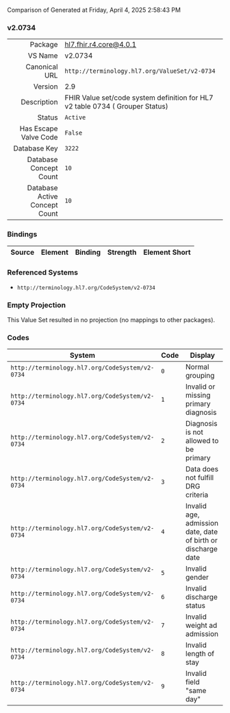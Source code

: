 Comparison of 
Generated at Friday, April 4, 2025 2:58:43 PM

### v2.0734

|      |     |
| ---: | --- |
| Package | hl7.fhir.r4.core@4.0.1 |
| VS Name | v2.0734 |
| Canonical URL | `http://terminology.hl7.org/ValueSet/v2-0734` |
| Version | 2.9 |
| Description | FHIR Value set/code system definition for HL7 v2 table 0734 ( Grouper Status) |
| Status | `Active` |
| Has Escape Valve Code | `False` |
| Database Key | `3222` |
| Database Concept Count | `10` |
| Database Active Concept Count | `10` |
### Bindings

| Source | Element | Binding | Strength | Element Short |
| ------ | ------- | ------- | -------- | ------------- |

### Referenced Systems

* `http://terminology.hl7.org/CodeSystem/v2-0734`
### Empty Projection

This Value Set resulted in no projection (no mappings to other packages).

### Codes

| System | Code | Display |
| ------ | ---- | ------- |
| `http://terminology.hl7.org/CodeSystem/v2-0734` | `0` | Normal grouping |
| `http://terminology.hl7.org/CodeSystem/v2-0734` | `1` | Invalid or missing primary diagnosis |
| `http://terminology.hl7.org/CodeSystem/v2-0734` | `2` | Diagnosis is not allowed to be primary |
| `http://terminology.hl7.org/CodeSystem/v2-0734` | `3` | Data does not fulfill DRG criteria |
| `http://terminology.hl7.org/CodeSystem/v2-0734` | `4` | Invalid age, admission date, date of birth or discharge date |
| `http://terminology.hl7.org/CodeSystem/v2-0734` | `5` | Invalid gender |
| `http://terminology.hl7.org/CodeSystem/v2-0734` | `6` | Invalid discharge status |
| `http://terminology.hl7.org/CodeSystem/v2-0734` | `7` | Invalid weight ad admission |
| `http://terminology.hl7.org/CodeSystem/v2-0734` | `8` | Invalid length of stay |
| `http://terminology.hl7.org/CodeSystem/v2-0734` | `9` | Invalid field "same day" |
